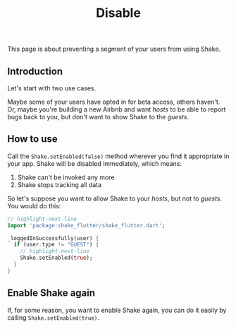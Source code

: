 ﻿---
id: disable
title: Disable
---
This page is about preventing a segment of your users from using Shake.

## Introduction
Let's start with two use cases.

Maybe some of your users have opted in for beta access, others haven't.
Or, maybe you're building a new Airbnb and want *hosts* to be able to report bugs back to you, but don't want to show Shake to the *guests*.

## How to use
Call the `Shake.setEnabled(false)` method wherever you find it appropriate in your app. Shake will be disabled immediately, which means:

1. Shake can't be invoked any more
1. Shake stops tracking all data

So let's suppose you want to allow Shake to your *hosts*, but not to *guests*. You would do this:

```dart title="lib/main.dart"
// highlight-next-line
import 'package:shake_flutter/shake_flutter.dart';

_loggedInSuccessfully(user) {
  if (user.type != "GUEST") {
    // highlight-next-line
    Shake.setEnabled(true);
  }
}
```

## Enable Shake again
If, for some reason, you want to enable Shake again, you can do it easily by calling `Shake.setEnabled(true)`.
